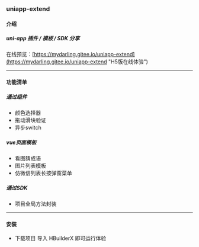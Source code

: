 ### uniapp-extend

#### 介绍
##### uni-app 插件 / 模板 / SDK 分享

在线预览：[https://mydarling.gitee.io/uniapp-extend](https://mydarling.gitee.io/uniapp-extend "H5版在线体验")

---

#### 功能清单

##### 通过组件
* 颜色选择器
* 拖动滑块验证
* 异步switch

##### vue页面模板
* 看图猜成语
* 图片列表模板
* 仿微信列表长按弹窗菜单

##### 通过SDK
* 项目全局方法封装

---

#### 安装
* 下载项目 导入 HBuilderX 即可运行体验


